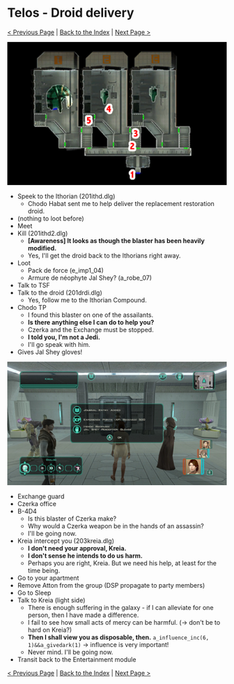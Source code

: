 # Telos - Droid delivery

[< Previous Page](./05_Telos.md) |
[Back to the Index](../index.md) |
[Next Page >](./07_Telos.md)

![](img/06_Telos/06_Telos_map.png)

- Speek to the Ithorian (201ithd.dlg)
  - Chodo Habat sent me to help deliver the replacement restoration droid.
- (nothing to loot before)
- Meet
- Kill (201ithd2.dlg)
  - **[Awareness] It looks as though the blaster has been heavily modified.**
  - Yes, I'll get the droid back to the Ithorians right away.
- Loot
  - Pack de force (e_imp1_04)
  - Armure de néophyte Jal Shey? (a_robe_07)
- Talk to TSF
- Talk to the droid (201drdi.dlg)
  - Yes, follow me to the Ithorian Compound.
- Chodo TP
  - I found this blaster on one of the assailants.
  - **Is there anything else I can do to help you?**
  - Czerka and the Exchange must be stopped.
  - **I told you, I'm not a Jedi.**
  - I'll go speak with him.
- Gives Jal Shey gloves!

![2025051816140000-09283F1FC0B01C5416AE2622190758FC.jpg](img/06_Telos/2025051816140000-09283F1FC0B01C5416AE2622190758FC.jpg)

- Exchange guard
- Czerka office
- B-4D4
  - Is this blaster of Czerka make?
  - Why would a Czerka weapon be in the hands of an assassin?
  - I'll be going now.
- Kreia intercept you (203kreia.dlg)
  - **I don't need your approval, Kreia.**
  - **I don't sense he intends to do us harm.**
  - Perhaps you are right, Kreia. But we need his help, at least for the time being.
- Go to your apartment
- Remove Atton from the group (DSP propagate to party members)
- Go to Sleep
- Talk to Kreia (light side)
    - There is enough suffering in the galaxy - if I can alleviate for one person, then I have made a difference.
    - I fail to see how small acts of mercy can be harmful. (-> don't be to hard on Kreia?)
    - **Then I shall view you as disposable, then.** `a_influence_inc(6, 1)&&a_givedark(1)` -> influence is very important!
    - Never mind. I'll be going now.
- Transit back to the Entertainment module

[< Previous Page](./05_Telos.md) |
[Back to the Index](../index.md) |
[Next Page >](./07_Telos.md)

